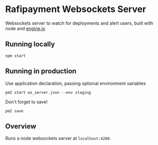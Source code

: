 # Rafipayment Websockets Server

Websockets server to watch for deployments and alert users, built with node and [engine.io](https://github.com/socketio/engine.io)


## Running locally

```
npm start
```

## Running in production

Use application declaration, passing optional environment variables

```
pm2 start ws_server.json --env staging
```

Don't forget to save!

```
pm2 save
```

## Overview

Runs a node websockets server at `localhost:4200`.
